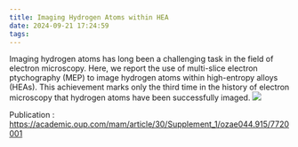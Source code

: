 ```yaml
---
title: Imaging Hydrogen Atoms within HEA
date: 2024-09-21 17:24:59
tags:
---
```


Imaging hydrogen atoms has long been a challenging task in the field of electron microscopy. Here, we report the use of multi-slice electron ptychography (MEP) to image hydrogen atoms within high-entropy alloys (HEAs). This achievement marks only the third time in the history of electron microscopy that hydrogen atoms have been successfully imaged.
![](/image/hea.png)

Publication : https://academic.oup.com/mam/article/30/Supplement_1/ozae044.915/7720001
